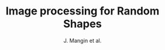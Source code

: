---
cat: gaia
subcat: architecture
bestof: false
author: J. Mangin et al.
title: Image processing for Random Shapes
year: 2007
type: misc
---